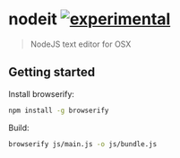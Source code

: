 # nodeit [![experimental](http://hughsk.github.io/stability-badges/dist/experimental.svg)](http://github.com/hughsk/stability-badges)

> NodeJS text editor for OSX

## Getting started

Install browserify:

```sh
npm install -g browserify
```

Build:

```sh
browserify js/main.js -o js/bundle.js
```